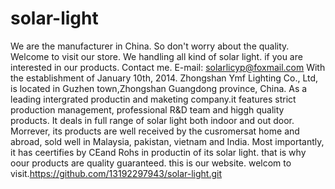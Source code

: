 # solar-light
We are the manufacturer in China. So don't worry about the quality. Welcome to visit our store. We handling all kind of solar light. if you are interested in our products. Contact me. E-mail: solarlicyp@foxmail.com
With the establishment of January 10th, 2014. Zhongshan Ymf Lighting Co., Ltd, is located in Guzhen town,Zhongshan Guangdong province, China. As a leading intergrated productin and maketing company.it features strict production management, professional R&D team and higgh quality products. It deals in full range of solar light both indoor and out door. Morrever, its products are well received by the cusromersat home and abroad, sold well in Malaysia, pakistan, vietnam and India. Most importantly, it has ceertifies by CEand Rohs in productin of its solar light. that is why oour products are quality guaranteed.
this is our website. welcom to visit.https://github.com/13192297943/solar-light.git

